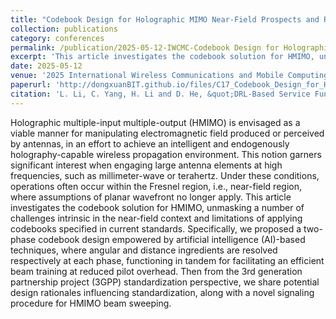 ```yaml
---
title: "Codebook Design for Holographic MIMO Near-Field Prospects and Road to Standardization"
collection: publications
category: conferences
permalink: /publication/2025-05-12-IWCMC-Codebook Design for Holographic MIMO Near-Field Prospects and Road to Standardization-number-17
excerpt: 'This article investigates the codebook solution for HMIMO, unmasking a number of challenges intrinsic in the near-field context and limitations of applying codebooks specified in current standards.'
date: 2025-05-12
venue: '2025 International Wireless Communications and Mobile Computing (IWCMC)'
paperurl: 'http://dongxuanBIT.github.io/files/C17_Codebook_Design_for_Holographic_MIMO_Near-Field_Prospects_and_Road_to_Standardization.pdf'
citation: 'L. Li, C. Yang, H. Li and D. He, &quot;DRL-Based Service Function Chains Embedding Through Network Function Virtualization in STINs,&quot; in <i>Proc. 2025 International Wireless Communications and Mobile Computing (IWCMC)</i>, Zhuhai, China, 2024, pp. 1-5.'
---
```


Holographic multiple-input multiple-output (HMIMO) is envisaged as a viable manner for manipulating electromagnetic field produced or perceived by antennas, in an effort to achieve an intelligent and endogenously holography-capable wireless propagation environment. This notion garners significant interest when engaging large antenna elements at high frequencies, such as millimeter-wave or terahertz. Under these conditions, operations often occur within the Fresnel region, i.e., near-field region, where assumptions of planar wavefront no longer apply. This article investigates the codebook solution for HMIMO, unmasking a number of challenges intrinsic in the near-field context and limitations of applying codebooks specified in current standards. Specifically, we proposed a two-phase codebook design empowered by artificial intelligence (AI)-based techniques, where angular and distance ingredients are resolved respectively at each phase, functioning in tandem for facilitating an efficient beam training at reduced pilot overhead. Then from the 3rd generation partnership project (3GPP) standardization perspective, we share potential design rationales influencing standardization, along with a novel signaling procedure for HMIMO beam sweeping.